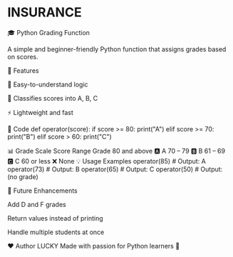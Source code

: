 # INSURANCE
🎓 Python Grading Function

A simple and beginner-friendly Python function that assigns grades based on scores.

🚀 Features

📖 Easy-to-understand logic

🎯 Classifies scores into A, B, C

⚡ Lightweight and fast

📝 Code
def operator(score):
    if score >= 80:
        print("A")
    elif score >= 70:
        print("B")
    elif score > 60:
        print("C")

📊 Grade Scale
Score Range	Grade
80 and above	🅰️ A
70 – 79	🅱️ B
61 – 69	🅲 C
60 or less	❌ None
💡 Usage Examples
operator(85)   # Output: A
operator(73)   # Output: B
operator(65)   # Output: C
operator(50)   # Output: (no grade)

🔮 Future Enhancements

Add D and F grades

Return values instead of printing

Handle multiple students at once

❤️ Author
LUCKY
Made with passion for Python learners 🎉
